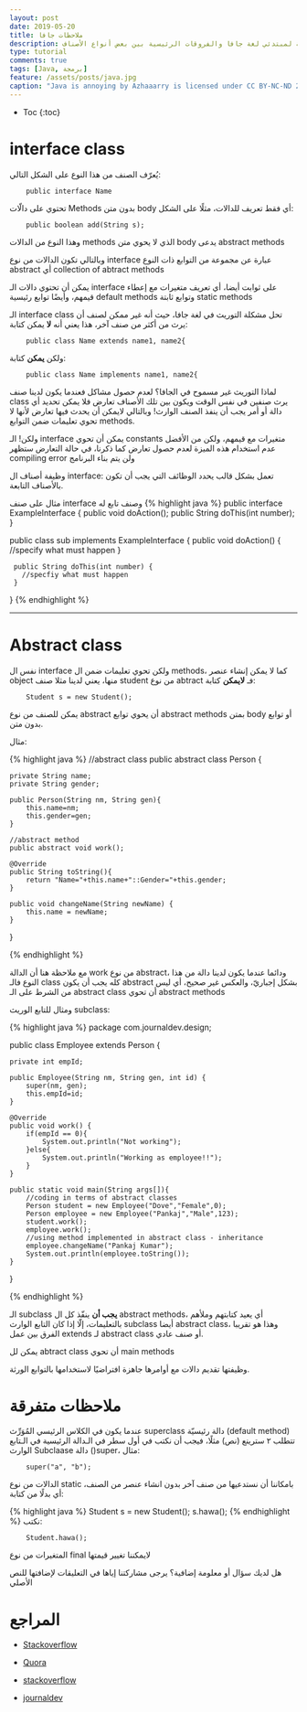 ```yaml
---
layout: post
date: 2019-05-20
title: ملاحظات جافا
description: ملاحظات هامة لمبتدئي لغة جافا والفروقات الرئيسية بين بعض أنواع الأصناف (interface classes vs abstract classes..)
type: tutorial
comments: true
tags: [Java, برمجة]
feature: /assets/posts/java.jpg
caption: "Java is annoying by Azhaaarry is licensed under CC BY-NC-ND 2.0" 
---
```


* Toc
{:toc}


# interface class
يُعرّف الصنف من هذا النوع على الشكل التالي:

		public interface Name

تحتوي على دالّات Methods بدون متن body أي فقط تعريف للدالات، مثلًا على الشكل:

		public boolean add(String s);

وهذا النوع من الدالات methods الذي لا يحوي متن body يدعى abstract methods

وبالتالي تكون الدالات من نوع interface عبارة عن مجموعة من التوابع ذات النوع abstract أي collection of abtract methods

يمكن أن تحتوي دالات الـ interface على ثوابت أيضا، أي تعريف متغيرات مع إعطاء قيمهم، وأيضًا توابع رئيسية default methods وتوابع ثابتة static methods 

الـ interface class تحل مشكلة التوريث في لغة جافا، حيث أنه غير ممكن لصنف أن يرث من أكثر من صنف آخر، هذا يعني أنه **لا** يمكن كتابة:

		public class Name extends name1, name2{

ولكن **يمكن** كتابة:

		public class Name implements name1, name2{

لماذا التوريث غير مسموح في الجافا؟ لعدم حصول مشاكل فعندما يكون لدينا صنف class يرث صنفين في نفس الوقت ويكون بين تلك الأصناف تعارض فلا يمكن تحديد أي دالة أو أمر يجب أن ينفذ الصنف الوارث! وبالتالي  لايمكن أن يحدث فيها تعارض ﻷنها لا تحوي تعليمات ضمن التوابع methods.

ولكن! الـ interface يمكن أن تحوي constants متغيرات مع قيمهم، ولكن من الأفضل عدم استخدام هذه الميزة لعدم حصول تعارض كما ذكرنا، في حالة التعارض ستظهر  compiling error
ولن يتم بناء البرنامج

وظيفة أصناف ال interface:  تعمل بشكل قالب يحدد الوظائف التي يجب أن تكون بالأصناف التابعة.

مثال على صنف interface وصنف تابع له
{% highlight java %}
 public interface ExampleInterface {
    public void doAction();
    public String doThis(int number);
 }

 public class sub implements ExampleInterface {
     public void doAction() {
       //specify what must happen
     }

     public String doThis(int number) {
       //specfiy what must happen
     }
 }
{% endhighlight %} 

 
*******

# Abstract class

نفس ال interface ولكن تحوي تعليمات ضمن ال methods، كما لا يمكن إنشاء عنصر object منها، يعني لدينا مثلا صنف student من نوع abtract فـ **لايمكن** كتابة:

		Student s = new Student();

يمكن للصنف من نوع abstract أن يحوي توابع abstract methods بمتن body أو توابع بدون متن.

مثال:

{% highlight java %}
//abstract class
public abstract class Person {
	
	private String name;
	private String gender;
	
	public Person(String nm, String gen){
		this.name=nm;
		this.gender=gen;
	}
	
	//abstract method
	public abstract void work();
	
	@Override
	public String toString(){
		return "Name="+this.name+"::Gender="+this.gender;
	}

	public void changeName(String newName) {
		this.name = newName;
	}	
}

{% endhighlight %} 

مع ملاحظة هنا أن الدالة work من نوع abstract، ودائما عندما يكون لدينا دالة من هذا النوع فالـ class كله يجب أن يكون abstract بشكل إجباريّ، والعكس غير صحيح، أي ليس من الشرط على الـ  abstract class أن تحوي abstract methods

 

ومثال للتابع الوريث subclass:

{% highlight java %}
package com.journaldev.design;

public class Employee extends Person {
	
	private int empId;
	
	public Employee(String nm, String gen, int id) {
		super(nm, gen);
		this.empId=id;
	}

	@Override
	public void work() {
		if(empId == 0){
			System.out.println("Not working");
		}else{
			System.out.println("Working as employee!!");
		}
	}
	
	public static void main(String args[]){
		//coding in terms of abstract classes
		Person student = new Employee("Dove","Female",0);
		Person employee = new Employee("Pankaj","Male",123);
		student.work();
		employee.work();
		//using method implemented in abstract class - inheritance
		employee.changeName("Pankaj Kumar");
		System.out.println(employee.toString());
	}

}

{% endhighlight %} 


الـ subclass **يجب أن** ينفّذ كل ال abstract methods، أي يعيد كتابتهم وملأهم بالتعليمات، إلّا إذا كان التابع الوارث subclass أيضا abstract class، وهذا هو تقريبا الفرق بين عمل extends لـ abstract class أو صنف عادي.

يمكن لل abtract class أن تحوي main methods

وظيفتها تقديم دالات مع أوامرها جاهزة افتراضيًا لاستخدامها بالتوابع الورثة.

# ملاحظات متفرقة

عندما يكون في الكلاس الرئيسي المُوَرِّث superclass دالة رئيسيّة (default method) تتطلب ٢ سترينع (نص) مثلًا، فيجب أن نكتب في أول سطر في الـدالة الرئيسية في الـتابع الوارث Subclaase دالة ()super، مثال:

		super("a", "b");


الدالات من نوع static بامكاننا أن نستدعيها من صنف آخر بدون انشاء عنصر من الصنف، أي بدلًا من كتابة:

{% highlight java %}
Student s = new Student();
s.hawa();
{% endhighlight %} 
نكتب:


		Student.hawa();

المتغيرات من نوع final لايمكننا تغيير قيمتها


هل لديك سؤال أو معلومة إضافية؟ يرجى مشاركتنا إياها في التعليقات لإضافتها للنص الأصلي

# المراجع

* [Stackoverflow](https://stackoverflow.com/questions/10839131/implements-vs-extends-when-to-use-whats-the-difference)

* [Quora](https://www.quora.com/What-is-the-need-of-interface-in-Java)

* [stackoverflow](https://stackoverflow.com/questions/8064322/what-is-difference-to-extend-abstract-class-and-non-abstract-class)
* [journaldev](https://www.journaldev.com/1582/abstract-class-in-java)


